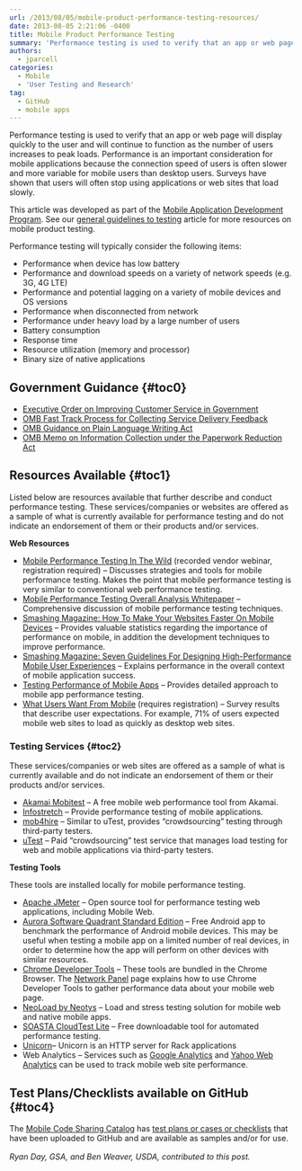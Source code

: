 ```yaml
---
url: /2013/08/05/mobile-product-performance-testing-resources/
date: 2013-08-05 2:21:06 -0400
title: Mobile Product Performance Testing
summary: 'Performance testing is used to verify that an app or web page will display quickly to the user and will continue to function as the number of users increases to peak loads. Performance is an important consideration for mobile applications because the connection speed of users is often slower and more variable for mobile users than desktop users. Surveys'
authors:
  - jparcell
categories:
  - Mobile
  - 'User Testing and Research'
tag:
  - GitHub
  - mobile apps
---
```


Performance testing is used to verify that an app or web page will display quickly to the user and will continue to function as the number of users increases to peak loads. Performance is an important consideration for mobile applications because the connection speed of users is often slower and more variable for mobile users than desktop users. Surveys have shown that users will often stop using applications or web sites that load slowly.

This article was developed as part of the [Mobile Application Development Program](https://digitalgov.sites.usa.gov/resources/mobile-application-development-program/ "Mobile Application Development Program"). See our [general guidelines to testing](https://digitalgov.sites.usa.gov/2013/08/22/mobile-product-testing-guidelines/ "Mobile Product Testing Guidelines and Resources") article for more resources on mobile product testing.

Performance testing will typically consider the following items:

  * Performance when device has low battery
  * Performance and download speeds on a variety of network speeds (e.g. 3G, 4G LTE)
  * Performance and potential lagging on a variety of mobile devices and OS versions
  * Performance when disconnected from network
  * Performance under heavy load by a large number of users
  * Battery consumption
  * Response time
  * Resource utilization (memory and processor)
  * Binary size of native applications

## <a name="x-Government Guidance"></a>Government Guidance {#toc0}

  * <a href="http://www.whitehouse.gov/sites/default/files/omb/memoranda/2011/m11-24.pdf" rel="nofollow">Executive Order on Improving Customer Service in Government</a>
  * <a href="http://www.whitehouse.gov/sites/default/files/omb/assets/inforeg/PRAPrimer_04072010.pdf" rel="nofollow">OMB Fast Track Process for Collecting Service Delivery Feedback</a>
  * <a href="http://www.whitehouse.gov/sites/default/files/omb/memoranda/2011/m11-15.pdf" rel="nofollow">OMB Guidance on Plain Language Writing Act</a>
  * <a href="http://www.whitehouse.gov/sites/default/files/omb/assets/inforeg/PRAPrimer_04072010.pdf" rel="nofollow">OMB Memo on Information Collection under the Paperwork Reduction Act</a>

## <a name="x-Resources Available"></a>Resources Available {#toc1}

Listed below are resources available that further describe and conduct performance testing. These services/companies or websites are offered as a sample of what is currently available for performance testing and do not indicate an endorsement of them or their products and/or services.

**Web Resources**

  * <a href="https://vts.inxpo.com/Launch/QReg.htm?ShowKey=13063&AffiliateData=Neo3" rel="nofollow">Mobile Performance Testing In The Wild</a> (recorded vendor webinar, registration required) &#8211; Discusses strategies and tools for mobile performance testing. Makes the point that mobile performance testing is very similar to conventional web performance testing.
  * <a href="http://www.agileload.com/agileload/blog/2013/01/14/mobile-performance-testing-overall-analysis---whitepaper" rel="nofollow">Mobile Performance Testing Overall Analysis Whitepaper</a> &#8211; Comprehensive discussion of mobile performance testing techniques.
  * <a href="http://mobile.smashingmagazine.com/2013/04/03/build-fast-loading-mobile-website/" rel="nofollow">Smashing Magazine: How To Make Your Websites Faster On Mobile Devices</a> &#8211; Provides valuable statistics regarding the importance of performance on mobile, in addition the development techniques to improve performance.
  * <a href="http://uxdesign.smashingmagazine.com/2011/07/18/seven-guidelines-for-designing-high-performance-mobile-user-experiences/" rel="nofollow">Smashing Magazine: Seven Guidelines For Designing High-Performance Mobile User Experiences</a> &#8211; Explains performance in the overall context of mobile application success.
  * <a href="http://www.methodsandtools.com/archive/mobileloadtesting.php" rel="nofollow">Testing Performance of Mobile Apps</a> &#8211; Provides detailed approach to mobile app performance testing.
  * <a href="http://www.gomez.com/resources/whitepapers/survey-report-what-users-want-from-mobile/" rel="nofollow">What Users Want From Mobile</a> (requires registration) &#8211; Survey results that describe user expectations. For example, 71% of users expected mobile web sites to load as quickly as desktop web sites.

### <a name="x-Resources Available-Testing Services"></a>Testing Services {#toc2}

These services/companies or web sites are offered as a sample of what is currently available and do not indicate an endorsement of them or their products and/or services.

  * <a href="http://mobitest.akamai.com/m/index.cgi" rel="nofollow">Akamai Mobitest</a> &#8211; A free mobile web performance tool from Akamai.
  * <a href="http://www.infostretch.com/" rel="nofollow">Infostretch</a> &#8211; Provide performance testing of mobile applications.
  * <a href="http://www.mob4hire.com/" rel="nofollow">mob4hire</a> &#8211; Similar to uTest, provides &#8220;crowdsourcing&#8221; testing through third-party testers.
  * <a href="http://www.utest.com/load-testing" rel="nofollow">uTest</a> &#8211; Paid &#8220;crowdsourcing&#8221; test service that manages load testing for web and mobile applications via third-party testers.

**Testing Tools**
  
These tools are installed locally for mobile performance testing.

  * <a href="http://jmeter.apache.org/" rel="nofollow">Apache JMeter</a> &#8211; Open source tool for performance testing web applications, including Mobile Web.
  * <a href="https://play.google.com/store/apps/details?id=com.aurorasoftworks.quadrant.ui.standard" rel="nofollow">Aurora Software Quadrant Standard Edition</a> &#8211; Free Android app to benchmark the performance of Android mobile devices. This may be useful when testing a mobile app on a limited number of real devices, in order to determine how the app will perform on other devices with similar resources.
  * <a href="https://developers.google.com/chrome-developer-tools/" rel="nofollow">Chrome Developer Tools</a> &#8211; These tools are bundled in the Chrome Browser. The <a href="https://developers.google.com/chrome-developer-tools/docs/network" rel="nofollow">Network Panel</a> page explains how to use Chrome Developer Tools to gather performance data about your mobile web page.
  * <a href="http://www.neotys.com/" rel="nofollow">NeoLoad by Neotys</a> &#8211; Load and stress testing solution for mobile web and native mobile apps.
  * <a href="http://www.soasta.com/products/cloudtest-lite/" rel="nofollow">SOASTA CloudTest Lite</a> &#8211; Free downloadable tool for automated performance testing.
  * <a href="http://unicorn.bogomips.org/" rel="nofollow">Unicorn</a>&#8211; Unicorn is an HTTP server for Rack applications
  * Web Analytics &#8211; Services such as <a href="http://analytics.blogspot.com/2012/03/measure-your-websites-performance-with.html" rel="nofollow">Google Analytics</a> and <a href="http://web.analytics.yahoo.com/" rel="nofollow">Yahoo Web Analytics</a> can be used to track mobile web site performance.

## <a name="x-Test Plans/Checklists available on GitHub"></a>Test Plans/Checklists available on GitHub {#toc4}

The [Mobile Code Sharing Catalog](http://gsa.github.io/Mobile-Code-Catalog/index.html) has [test plans or cases or checklists](http://gsa.github.io/Mobile-Code-Catalog/testing.html) that have been uploaded to GitHub and are available as samples and/or for use.

<em style="line-height: 1.5em;">Ryan Day, GSA, and Ben Weaver, USDA, contributed to this post.</em>